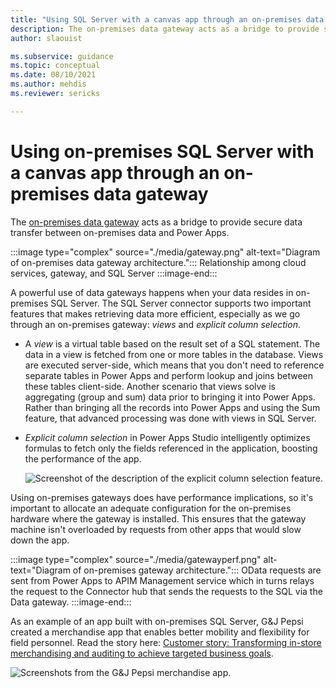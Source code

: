 ```yaml
---
title: "Using SQL Server with a canvas app through an on-premises data gateway | Microsoft Docs"
description: The on-premises data gateway acts as a bridge to provide secure data transfer between on-premises data and Power Apps. G&J Pepsi created a merchandise app that enables better mobility and flexibility for field personnel.
author: slaouist

ms.subservice: guidance
ms.topic: conceptual
ms.date: 08/10/2021
ms.author: mehdis
ms.reviewer: sericks

---
```

# Using on-premises SQL Server with a canvas app through an on-premises data gateway 

The [on-premises data gateway](/data-integration/gateway/service-gateway-onprem) acts as a bridge to provide secure data transfer between on-premises data and Power Apps.

:::image type="complex" source="./media/gateway.png" alt-text="Diagram of on-premises data gateway architecture.":::
   Relationship among cloud services, gateway, and SQL Server
:::image-end:::

A powerful use of data gateways happens when your data resides in on-premises SQL Server. The SQL Server connector supports two important features that makes retrieving data more efficient, especially as we go through an on-premises gateway: *views* and *explicit column selection*.

- A *view* is a virtual table based on the result set of a SQL statement. The data in a view is fetched from one or more tables in the database. Views are executed server-side, which means that you don't need to reference separate tables in Power Apps and perform lookup and joins between these tables client-side. Another scenario that views solve is aggregating (group and sum) data prior to bringing it into Power Apps. Rather than bringing all the records into Power Apps and using the Sum feature, that advanced processing was done with views in SQL Server.

- *Explicit column selection* in Power Apps Studio intelligently optimizes formulas to fetch only the fields referenced in the application, boosting the performance of the app.  

  ![Screenshot of the description of the explicit column selection feature.](./media/ECS.png)

Using on-premises gateways does have performance implications, so it's important to allocate an adequate configuration for the on-premises hardware where the gateway is installed. This ensures that the gateway machine isn't overloaded by requests from other apps that would slow down the app.

:::image type="complex" source="./media/gatewayperf.png" alt-text="Diagram of on-premises gateway architecture.":::
      OData requests are sent from Power Apps to APIM Management service which in turns relays the request to the Connector hub that sends the requests to the SQL via the Data gateway.
:::image-end:::

As an example of an app built with on-premises SQL Server, G&J Pepsi created a merchandise app that enables better mobility and flexibility for field personnel. Read the story here: [Customer story: Transforming in-store merchandising and auditing to achieve targeted business goals](https://customers.microsoft.com/story/gj-pepsi-consumer-goods-powerapps).

![Screenshots from the G&J Pepsi merchandise app.](./media/GJPepsi.png)
